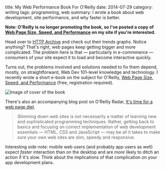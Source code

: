 title: My Web Performance Book For O'Reilly
date: 2014-07-29
category: writing
tags: programming, web
summary: I wrote a book about web development, site performance, and why faster is better.


**Note: O'Reilly is no longer promoting the book, so I've posted a copy of [Web Page Size, Speed, and Performance]({static}/files/webpage-size-speed-perf.pdf) on my site if you're interested.**

Head over to [HTTP Archive](http://httparchive.org/trends.php) and check out their trends graphs. Notice anything? That's right, web pages keep getting bigger and more complicated. The problem here is that &mdash; particularly in e-commmerce &mdash; consumers of your site expect it to load and become interactive quickly.

Turns out, the problems involved and solutions needed to fix them depend, mostly, on straightforward, Web Dev 101-level knowledge and technology. I recently wrote a short e-book on the subject for O'Reilly, [Web Page Size, Speed, and Performance](https://web.archive.org/web/20200414161528/https://www.oreilly.com/webops-perf/free/webpage-size-speed-perf.csp) (free, registration required). 

![Image of cover of the book]({static}/images/web-page-size-speed-perf-cover.png)

There's also an accompanying blog post on O'Reilly Radar, [It's time for a web page diet](https://web.archive.org/web/20220121182450/http://radar.oreilly.com/2014/06/web-page-diet-grow-business.html).

> Slimming down web sites is not necessarily a matter of learning new and sophisticated programming techniques. Rather, getting back to basics and focusing on correct implementation of web development essentials &mdash; HTML, CSS and JavaScript &mdash; may be all it takes to make sure your own web sites are slim, speedy and responsive.

Interesting side note: mobile web users (and probably app users as well) expect *faster* interaction than on the desktop and are *more* likely to ditch an action if it's slow. Think about the implications of that complication on your app development plans.